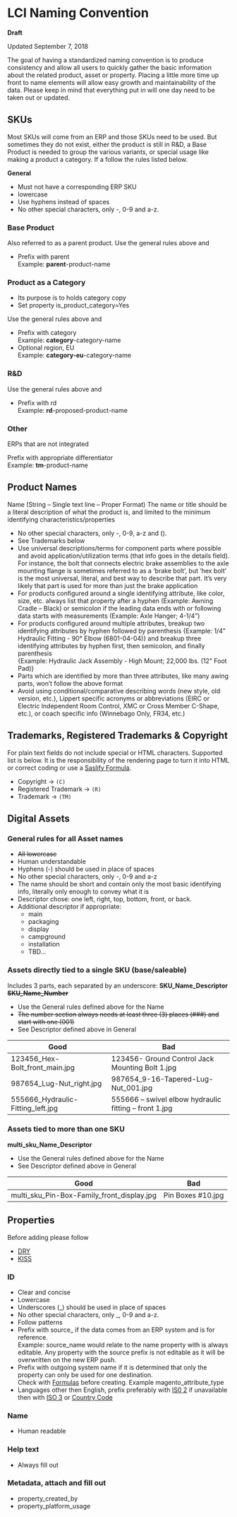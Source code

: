 # LCI Naming Convention

**Draft**

Updated September 7, 2018

The goal of having a standardized naming convention is to produce consistency and allow all users to quickly gather the
basic information about the related product, asset or property. Placing a little more time up front to name elements will
allow easy growth and maintainability of the data. Please keep in mind that everything put in will one day need to be 
taken out or updated.

## SKUs

Most SKUs will come from an ERP and those SKUs need to be used. But sometimes they do not exist, either the product is 
still in R&D, a Base Product is needed to group the various variants, or special usage like making a product a category. 
If a follow the rules listed below.

**General**

- Must not have a corresponding ERP SKU
- lowercase
- Use hyphens instead of spaces 
- No other special characters, only -, 0-9 and a-z.

### Base Product 

Also referred to as a parent product. Use the general rules above and 

- Prefix with parent  
Example: **parent**-product-name

### Product as a Category

- Its purpose is to holds category copy
- Set property is_product_category=Yes

Use the general rules above and 

- Prefix with category  
Example: **category**-category-name
- Optional region, EU  
Example: **category-eu**-category-name

### R&D

Use the general rules above and 

- Prefix with rd  
Example: **rd**-proposed-product-name

### Other

ERPs that are not integrated

Prefix with appropriate differentiator  
Example: **tm**-product-name 


## Product Names

Name (String – Single text line – Proper Format)
The name or title should be a literal description of what the product is, and limited to the minimum identifying characteristics/properties

- No other special characters, only -, 0-9, a-z and ().
- See Trademarks below
- Use universal descriptions/terms for component parts where possible and avoid application/utilization terms 
(that info goes in the details field). For instance, the bolt that connects electric brake assemblies to the axle 
mounting flange is sometimes referred to as a ‘brake bolt’, but ‘hex bolt’ is the most universal, literal, and best way 
to describe that part. It’s very likely that part is used for more than just the brake application
- For products configured around a single identifying attribute, like color, size, etc. always list that property after 
a hyphen (Example: Awning Cradle – Black) or semicolon if the leading data ends with or following data starts with 
measurements (Example: Axle Hanger; 4-1/4”)
- For products configured around multiple attributes, breakup two identifying attributes by hyphen followed by 
parenthesis {Example: 1/4" Hydraulic Fitting - 90° Elbow (6801-04-04)} and breakup three identifying attributes by 
hyphen first, then semicolon, and finally parenthesis  
{Example: Hydraulic Jack Assembly - High Mount; 22,000 lbs. (12" Foot Pad)}
- Parts which are identified by more than three attributes, like many awing parts, won’t follow the above format 
- Avoid using conditional/comparative describing words (new style, old version, etc.), Lippert specific acronyms or 
abbreviations (EIRC or Electric Independent Room Control, XMC or Cross Member C-Shape, etc.), or coach specific info (Winnebago Only, FR34, etc.)


## Trademarks, Registered Trademarks & Copyright

For plain text fields do not include special or HTML characters. Supported list is below. 
It is the responsibility of the rendering page to turn it into HTML or correct coding or use a
[Saslify Formula](https://help.salsify.com/help/working-with-formulas).

 - Copyright -> ```(C)```
 - Registered Trademark -> ```(R)```
 - Trademark -> ```(TM)```

## Digital Assets

### General rules for all Asset names

- ~~All lowercase~~
- Human understandable
- Hyphens (-) should be used in place of spaces
- No other special characters, only -, 0-9 and a-z
- The name should be short and contain only the most basic identifying info, literally only enough to convey what it is
- Descriptor chose: one left, right, top, bottom, front, or back. 
- Additional descriptor if appropriate: 
  - main 
  - packaging
  - display
  - campground
  - installation
  - TBD... 

### Assets directly tied to a single SKU (base/saleable)

Includes 3 parts, each separated by an underscore: **SKU_Name_Descriptor** ~~**SKU_Name_Number**~~

- Use the General rules defined above for the Name
- ~~The number section always needs at least three (3) places (###) and start with one (001)~~
- See Descriptor defined above in General

| Good        | Bad           |
| ------------- | ------------- |
| 123456_Hex-Bolt_front_main.jpg | 123456- Ground Control Jack Mounting Bolt 1.jpg |
| 987654_Lug-Nut_right.jpg | 987654_9-16-Tapered-Lug-Nut_001.jpg |
| 555666_Hydraulic-Fitting_left.jpg | 555666 – swivel elbow hydraulic fitting – front 1.jpg |

### Assets tied to more than one SKU

**multi_sku_Name_Descriptor**

- Use the General rules defined above for the Name
- See Descriptor defined above in General

| Good        | Bad           |
| ------------- | ------------- |
| multi_sku_Pin-Box-Family_front_display.jpg | Pin Boxes #10.jpg |
 
## Properties

Before adding please follow

- [DRY](https://en.wikipedia.org/wiki/Don%27t_repeat_yourself)
- [KISS](https://en.wikipedia.org/wiki/KISS_principle)

### ID 

- Clear and concise 
- Lowercase
- Underscores (_) should be used in place of spaces
- No other special characters, only _, 0-9 and a-z.
- Follow patterns
- Prefix with source_ if the data comes from an ERP system and is for reference.  
Example: source_name would relate to the name property with is always editable. Any property with the source prefix is 
not editable as it will be overwritten on the new ERP push.
- Prefix with outgoing system name if it is determined that only the property can only be used for one destination.  
Check with [Formulas](https://help.salsify.com/help/working-with-formulas) before creating. Example magento_attribute_type
- Languages other then English, prefix preferably with [IS0 2](https://www.sitepoint.com/iso-2-letter-language-codes/) if
unavailable then with [ISO 3](https://www.loc.gov/standards/iso639-2/php/code_list.php) or 
[Country Code](http://www.fincher.org/Utilities/CountryLanguageList.shtml) 

### Name

- Human readable

### Help text

- Always fill out

### Metadata, attach and fill out 

- property_created_by
- property_platform_usage